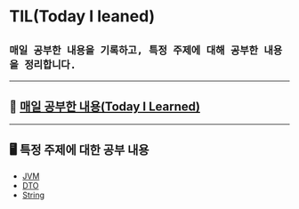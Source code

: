 # TIL(Today I leaned)
## ```매일 공부한 내용을 기록하고, 특정 주제에 대해 공부한 내용을 정리합니다.```

---------------------------
## 🔗 [매일 공부한 내용(Today I Learned)](TIL_sortbyDate)

---------------------------
## 🖥 특정 주제에 대한 공부 내용
* [JVM](TIL_sortbyContents/JVM.md)
* [DTO](TIL_sortbyContents/DTO.md)
* [String](TIL_sortbyContents/String.md)